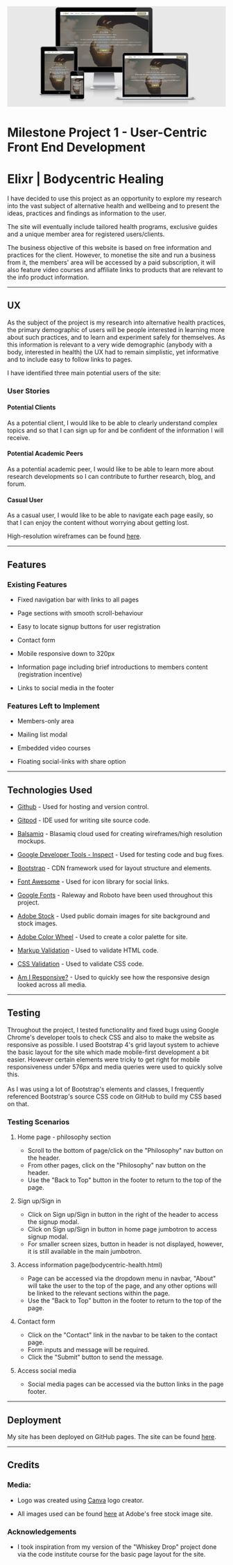 ![alt text](assets/images/elixr-responsive.png)

# Milestone Project 1 - User-Centric Front End Development

# Elixr | Bodycentric Healing

I have decided to use this project as an opportunity to explore my research into the vast subject of alternative health and wellbeing and to present the ideas, practices and 
findings as information to the user.

The site will eventually include tailored health programs, exclusive guides
and a unique member area for registered users/clients.

The business objective of this website is based on free information and practices for the client.
However, to monetise the site and run a business from it, the members' area will be accessed
by a paid subscription, it will also feature video courses and affiliate links to
products that are relevant to the info product information.

***

## UX

As the subject of the project is my research into alternative health practices, the 
primary demographic of users will be people interested in learning more about such practices,
and to learn and experiment safely for themselves. As this information is relevant to a very
wide demographic (anybody with a body, interested in health) the UX had to remain simplistic,
yet informative and to include easy to follow links to pages.

I have identified three main potential users of the site:

### User Stories

#### Potential Clients

As a potential client, I would like to be able to clearly understand complex topics and 
so that I can sign up for and be confident of the information I will receive.

#### Potential Academic Peers

As a potential academic peer, I would like to be able to learn more about research developments
so I can contribute to further research, blog, and forum.

#### Casual User

As a casual user, I would like to be able to navigate each page easily, 
so that I can enjoy the content without worrying about getting lost.

High-resolution wireframes can be found [here](wireframes/milestone-project-1_elixr.pdf).

***

## Features

### Existing Features

* Fixed navigation bar with links to all pages

* Page sections with smooth scroll-behaviour

* Easy to locate signup buttons for user registration

* Contact form

* Mobile responsive down to 320px

* Information page including brief introductions to members content (registration incentive)

* Links to social media in the footer


### Features Left to Implement

* Members-only area

* Mailing list modal

* Embedded video courses

* Floating social-links with share option

***

## Technologies Used

* [Github](https://www.github.com/) - Used for hosting and version control.

* [Gitpod](https://www.gitpod.io/) - IDE used for writing site source code.

* [Balsamiq](https://www.balsamiq.com) - Blasamiq cloud used for creating wireframes/high resolution mockups.

* [Google Developer Tools - Inspect](https://www.google.com/chrome/) - Used for testing code and bug fixes.

* [Bootstrap](https://getbootstrap.com/) - CDN framework used for layout structure and elements.

* [Font Awesome](https://fontawesome.com/) - Used for icon library for social links.

* [Google Fonts](https://fonts.google.com/) - Raleway and Roboto have been used throughout this project.

* [Adobe Stock](https://www.stock.adobe.com) - Used public domain images for site background and stock images.

* [Adobe Color Wheel](https://color.adobe.com/create/color-wheel) - Used to create a color palette for site.

* [Markup Validation](https://validator.w3.org/) - Used to validate HTML code.

* [CSS Validation](https://jigsaw.w3.org/css-validator/) - Used to validate CSS code.

* [Am I Responsive?](http://ami.responsivedesign.is/) - Used to quickly see how the responsive design looked across all media.

***

## Testing

Throughout the project, I tested functionality and fixed bugs using Google Chrome's developer tools to check CSS
and also to make the website as responsive as possible. I used Bootstrap 4's grid layout system to achieve the
basic layout for the site which made mobile-first development a bit easier. However certain elements were tricky to
get right for mobile responsiveness under 576px and media queries were used to quickly solve this.<br><br>
As I was using a lot of Bootstrap's elements and classes, I frequently referenced Bootstrap's source CSS code on GitHub
to build my CSS based on that.

### Testing Scenarios

1. Home page - philosophy section
    * Scroll to the bottom of page/click on the "Philosophy" nav button on the header.
    * From other pages, click on the "Philosophy" nav button on the header.
    * Use the "Back to Top" button in the footer to return to the top of the page.

2. Sign up/Sign in
    * Click on Sign up/Sign in button in the right of the header to access the signup modal.
    * Click on Sign up/Sign in button in home page jumbotron to access signup modal.
    * For smaller screen sizes, button in header is not displayed, however, it is still available in the main jumbotron.

3. Access information page(bodycentric-health.html)
    * Page can be accessed via the dropdown menu in navbar, "About" will take the user to the top of the page,
    and any other options will be linked to the relevant sections within the page.
    * Use the "Back to Top" button in the footer to return to the top of the page.

4. Contact form 
    * Click on the "Contact" link in the navbar to be taken to the contact page.
    * Form inputs and message will be required.
    * Click the "Submit" button to send the message.

5. Access social media
    * Social media pages can be accessed via the button links in the page footer.

***

## Deployment

My site has been deployed on GitHub pages. The site can be found [here](https://vdgvzr.github.io/milestone-project-1/).

***

## Credits

### Media:

* Logo was created using [Canva](canva.com) logo creator.

* All images used can be found [here](stock.adobe.com) at Adobe's free stock image site.

### Acknowledgements

* I took inspiration from my version of the "Whiskey Drop" project done via the code institute course for the basic page layout for the site.
